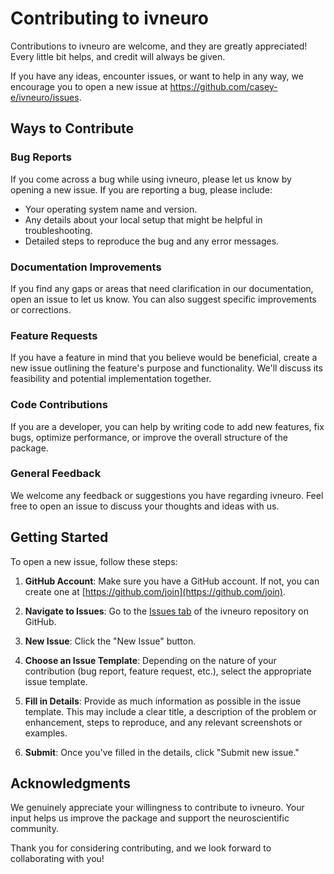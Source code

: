 # Contributing to ivneuro

Contributions to ivneuro are welcome, and they are greatly appreciated! Every little bit
helps, and credit will always be given. 

If you have any ideas, encounter issues, or want to help in any way, we encourage you to open a new issue at https://github.com/casey-e/ivneuro/issues.

## Ways to Contribute

### Bug Reports
If you come across a bug while using ivneuro, please let us know by opening a new issue. If you are reporting a bug, please include:

- Your operating system name and version.
- Any details about your local setup that might be helpful in troubleshooting.
- Detailed steps to reproduce the bug and any error messages.

### Documentation Improvements
If you find any gaps or areas that need clarification in our documentation, open an issue to let us know. You can also suggest specific improvements or corrections.

### Feature Requests
If you have a feature in mind that you believe would be beneficial, create a new issue outlining the feature's purpose and functionality. We'll discuss its feasibility and potential implementation together.

### Code Contributions
If you are a developer, you can help by writing code to add new features, fix bugs, optimize performance, or improve the overall structure of the package.

### General Feedback
We welcome any feedback or suggestions you have regarding ivneuro. Feel free to open an issue to discuss your thoughts and ideas with us.

## Getting Started

To open a new issue, follow these steps:

1. **GitHub Account**: Make sure you have a GitHub account. If not, you can create one at [https://github.com/join](https://github.com/join).

2. **Navigate to Issues**: Go to the [Issues tab](https://github.com/your-username/ivneuro/issues) of the ivneuro repository on GitHub.

3. **New Issue**: Click the "New Issue" button.

4. **Choose an Issue Template**: Depending on the nature of your contribution (bug report, feature request, etc.), select the appropriate issue template.

5. **Fill in Details**: Provide as much information as possible in the issue template. This may include a clear title, a description of the problem or enhancement, steps to reproduce, and any relevant screenshots or examples.

6. **Submit**: Once you've filled in the details, click "Submit new issue."


## Acknowledgments

We genuinely appreciate your willingness to contribute to ivneuro. Your input helps us improve the package and support the neuroscientific community.

Thank you for considering contributing, and we look forward to collaborating with you!

